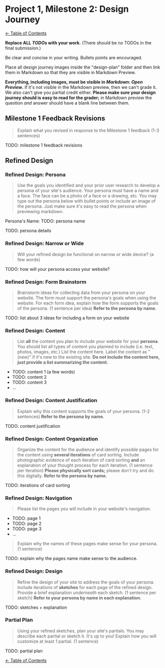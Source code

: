 # Project 1, Milestone 2: Design Journey

[← Table of Contents](design-journey.md)

**Replace ALL _TODOs_ with your work.** (There should be no TODOs in the final submission.)

Be clear and concise in your writing. Bullets points are encouraged.

Place all design journey images inside the "design-plan" folder and then link them in Markdown so that they are visible in Markdown Preview.

**Everything, including images, must be visible in _Markdown: Open Preview_.** If it's not visible in the Markdown preview, then we can't grade it. We also can't give you partial credit either. **Please make sure your design journey should is easy to read for the grader;** in Markdown preview the question _and_ answer should have a blank line between them.


## Milestone 1 Feedback Revisions
> Explain what you revised in response to the Milestone 1 feedback (1-3 sentences)

TODO: milestone 1 feedback revisions



## Refined Design

### Refined Design: Persona
> Use the goals you identified and your prior user research to develop a persona of your site's audience.
> Your persona must have a name and a face. The face can be a photo of a face or a drawing, etc.
> You may type out the persona below with bullet points or include an image of the persona. Just make sure it's easy to read the persona when previewing markdown.

Persona's Name: TODO: persona name

TODO: persona details


### Refined Design: Narrow or Wide
> Will your refined design be functional on narrow or wide device? (a few words)

TODO: how will your persona access your website?


### Refined Design: Form Brainstorm
> Brainstorm ideas for collecting data from your persona on your website.
> The form must support the persona's goals when using the website.
> For each form idea, explain how the form supports the goals of the persona. (1 sentence per idea)
> **Refer to the persona by name.**

TODO: list about 3 ideas for including a form on your website


### Refined Design: Content
> List **all** the content you plan to include your website for your **persona**.
> You should list all types of content you planned to include (i.e. text, photos, images, etc.)
> List the content here. Label the content as "(new)" if it's new to the existing site.
> **Do not include the content here, just provide a list summarizing the content.**

- TODO: content 1 (a few words)
- TODO: content 2
- TODO: content 3
- ...


### Refined Design: Content Justification
> Explain why this content supports the goals of your persona. (1-2 sentences)
> **Refer to the persona by name.**

TODO: content justification


### Refined Design: Content Organization
> Organize the content for the audience and identify possible pages for the content using **several iterations** of card sorting.
> Include photographic evidence of each iteration of card sorting **and** an explanation of your thought process for each iteration. (1 sentence per iteration)
> **Please physically sort cards;** please don't try and do this digitally.
> **Refer to the persona by name.**

TODO: iterations of card sorting


### Refined Design: Navigation
> Please list the pages you will include in your website's navigation.

- TODO: page 1
- TODO: page 2
- TODO: page 3
- ...

> Explain why the names of these pages make sense for your persona. (1 sentence)

TODO: explain why the pages name make sense to the audience.


### Refined Design: Design
> Refine the design of your site to address the goals of your persona.
> Include iterations of **sketches** for each page of the refined design.
> Provide a brief explanation _underneath_ each sketch. (1 sentence per sketch)
> **Refer to your persona by name in each explanation.**

TODO: sketches + explanation


### Partial Plan
> Using your refined sketches, plan your site's partials.
> You may describe each partial or sketch it. It's up to you!
> Explain how you will customize at least 1 partial. (1 sentence)

TODO: partial plan


[← Table of Contents](design-journey.md)
